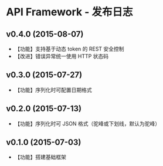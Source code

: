 # API Framework - 发布日志

## v0.4.0 (2015-08-07)

- 【功能】支持基于动态 token 的 REST 安全控制
- 【改进】错误异常统一使用 HTTP 状态码

## v0.3.0 (2015-07-27)

- 【功能】序列化时可配置日期格式

## v0.2.0 (2015-07-13)

- 【功能】序列化时可 JSON 格式（驼峰或下划线，默认为驼峰）

## v0.1.0 (2015-07-03)

- 【功能】搭建基础框架
